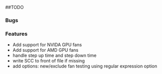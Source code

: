 ##TODO

### Bugs

### Features

- Add support for NVIDA GPU fans
- Add support for AMD GPU fans
- handle step up time and step down time
- write SCC to front of file if missing
- add options: new/exclude fan testing using regular expression option